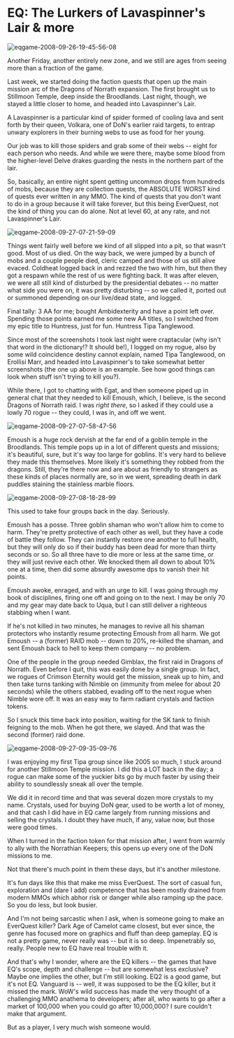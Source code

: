# EQ: The Lurkers of Lavaspinner's Lair & more

![](../uploads/2008/09/eqgame-2008-09-26-19-45-56-08.jpg "eqgame-2008-09-26-19-45-56-08")

Another Friday, another entirely new zone, and we still are ages from seeing more than a fraction of the game.

Last week, we started doing the faction quests that open up the main mission arc of the Dragons of Norrath expansion. The first brought us to Stillmoon Temple, deep inside the Broodlands. Last night, though, we stayed a little closer to home, and headed into Lavaspinner's Lair.

A Lavaspinner is a particular kind of spider formed of cooling lava and sent forth by their queen, Volkara, one of DoN's earlier raid targets, to entrap unwary explorers in their burning webs to use as food for her young.

Our job was to kill those spiders and grab some of their webs -- eight for each person who needs. And while we were there, maybe some blood from the higher-level Delve drakes guarding the nests in the northern part of the lair.

So, basically, an entire night spent getting uncommon drops from hundreds of mobs, because they are collection quests, the ABSOLUTE WORST kind of quests ever written in any MMO. The kind of quests that you don't want to do in a group because it will take forever, but this being EverQuest, not the kind of thing you can do alone. Not at level 60, at any rate, and not Lavaspinner's Lair.

![](../uploads/2008/09/eqgame-2008-09-27-07-21-59-09.jpg "eqgame-2008-09-27-07-21-59-09")

Things went fairly well before we kind of all slipped into a pit, so that wasn't good. Most of us died. On the way back, we were jumped by a bunch of mobs and a couple people died, cleric camped and those of us still alive evaced. Coldheat logged back in and rezzed the two with him, but then they got a respawn while the rest of us were fighting back. It was after eleven, we were all still kind of disturbed by the presidential debates -- no matter what side you were on, it was pretty disturbing -- so we called it, ported out or summoned depending on our live/dead state, and logged.

Final tally: 3 AA for me; bought Ambidexterity and have a point left over. Spending those points earned me some new AA titles, so I switched from my epic title to Huntress, just for fun. Huntress Tipa Tanglewood.

Since most of the screenshots I took last night were craptacular (why isn't that word in the dictionary!? It should be!), I logged on my rogue, also by some wild coincidence destiny cannot explain, named Tipa Tanglewood, on Erollisi Marr, and headed into Lavaspinner's to take somewhat better screenshots (the one up above is an example. See how good things can look when stuff isn't trying to kill you?).

While there, I got to chatting with Egat, and then someone piped up in general chat that they needed to kill Emoush, which, I believe, is the second Dragons of Norrath raid. I was *right there*, so I asked if they could use a lowly 70 rogue -- they could, I was in, and off we went.

![](../uploads/2008/09/eqgame-2008-09-27-07-58-47-56.jpg "eqgame-2008-09-27-07-58-47-56")

Emoush is a huge rock dervish at the far end of a goblin temple in the Broodlands. This temple pops up in a lot of different quests and missions; it's beautiful, sure, but it's way too large for goblins. It's very hard to believe they made this themselves. More likely it's something they robbed from the dragons. Still, they're there now and are about as friendly to strangers as these kinds of places normally are, so in we went, spreading death in dark puddles staining the stainless marble floors.

![](../uploads/2008/09/eqgame-2008-09-27-08-18-28-99.jpg "eqgame-2008-09-27-08-18-28-99")

This used to take four groups back in the day. Seriously.

Emoush has a posse. Three goblin shaman who won't allow him to come to harm. They're pretty protective of each other as well, but they have a code of battle they follow. They can instantly restore one another to full health, but they will only do so if their buddy has been dead for more than thirty seconds or so. So all three have to die more or less at the same time, or they will just revive each other. We knocked them all down to about 10% one at a time, then did some absurdly awesome dps to vanish their hit points.

Emoush awoke, enraged, and with an urge to kill. I was going through my book of disciplines, firing one off and going on to the next. I may be only 70 and my gear may date back to Uqua, but I can still deliver a righteous stabbing when I want.

If he's not killed in two minutes, he manages to revive all his shaman protectors who instantly resume protecting Emoush from all harm. We got Emoush -- a (former) RAID mob -- down to 20%, re-killed the shaman, and sent Emoush back to hell to keep them company -- no problem.

One of the people in the group needed Gimblax, the first raid in Dragons of Norrath. Even before I quit, this was easily done by a single group. In fact, we rogues of Crimson Eternity would get the mission, sneak up to him, and then take turns tanking with Nimble on (immunity from melee for about 20 seconds) while the others stabbed, evading off to the next rogue when Nimble wore off. It was an easy way to farm radiant crystals and faction tokens.

So I snuck this time back into position, waiting for the SK tank to finish feigning to the mob. When he got there, we slayed. And that was the second (former) raid done.

![](../uploads/2008/09/eqgame-2008-09-27-09-35-09-76.jpg "eqgame-2008-09-27-09-35-09-76")

I was enjoying my first Tipa group since like 2005 so much, I stuck around for another Stillmoon Temple mission. I did this a LOT back in the day; a rogue can make some of the yuckier bits go by much faster by using their ability to soundlessly sneak all over the temple.

We did it in record time and that was several dozen more crystals to my name. Crystals, used for buying DoN gear, used to be worth a lot of money, and that cash I did have in EQ came largely from running missions and selling the crystals. I doubt they have much, if any, value now, but those were good times.

When I turned in the faction token for that mission after, I went from warmly to ally with the Norrathian Keepers; this opens up every one of the DoN missions to me.

Not that there's much point in them these days, but it's another milestone.

It's fun days like this that make me miss EverQuest. The sort of casual fun, exploration and (dare I add) competence that has been mostly drained from modern MMOs which abhor risk or danger while also ramping up the pace. So you do less, but look busier.

And I'm not being sarcastic when I ask, when is someone going to make an EverQuest killer? Dark Age of Camelot came closest, but ever since, the genre has focused more on graphics and fluff than deep gameplay. EQ is not a pretty game, never really was -- but it is so deep. Impenetrably so, really. People new to EQ have real trouble with it.

And that's why I wonder, where are the EQ killers -- the games that have EQ's scope, depth and challenge -- but are somewhat less exclusive? Maybe one implies the other, but I'm still looking. EQ2 is a good game, but it's not EQ. Vanguard is -- well, it was supposed to be the EQ killer, but it missed the mark. WoW's wild success has made the very thought of a challenging MMO anathema to developers; after all, who wants to go after a market of 100,000 when you could go after 10,000,000? I sure couldn't make that argument.

But as a player, I very much wish someone would.

